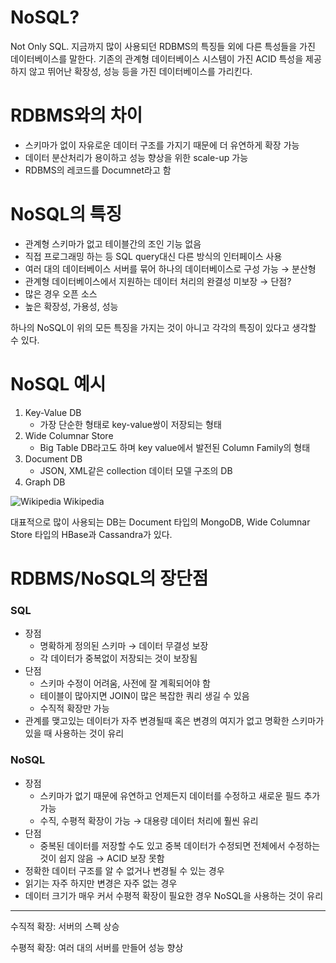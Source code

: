 # NoSQL?

Not Only SQL. 지금까지 많이 사용되던 RDBMS의 특징들 외에 다른 특성들을 가진 데이터베이스를 말한다. 기존의 관계형 데이터베이스 시스템이 가진 ACID 특성을 제공하지 않고 뛰어난 확장성, 성능 등을 가진 데이터베이스를 가리킨다.

# RDBMS와의 차이

- 스키마가 없이 자유로운 데이터 구조를 가지기 때문에 더 유연하게 확장 가능
- 데이터 분산처리가 용이하고 성능 향상을 위한 scale-up 가능
- RDBMS의 레코드를 Documnet라고 함

# NoSQL의 특징

- 관계형 스키마가 없고 테이블간의 조인 기능 없음
- 직접 프로그래밍 하는 등 SQL query대신 다른 방식의 인터페이스 사용
- 여러 대의 데이터베이스 서버를 묶어 하나의 데이터베이스로 구성 가능 → 분산형
- 관계형 데이터베이스에서 지원하는 데이터 처리의 완결성 미보장 → 단점?
- 많은 경우 오픈 소스
- 높은 확장성, 가용성, 성능

하나의 NoSQL이 위의 모든 특징을 가지는 것이 아니고 각각의 특징이 있다고 생각할 수 있다. 

# NoSQL 예시

1. Key-Value DB
    - 가장 단순한 형태로 key-value쌍이 저장되는 형태
2. Wide Columnar Store
    - Big Table DB라고도 하며 key value에서 발전된 Column Family의 형태
3. Document DB
    - JSON, XML같은 collection 데이터 모델 구조의 DB
4. Graph DB

![Wikipedia](https://image.samsungsds.com/kr/insights//08_02.JPG?queryString=20211108032649)
Wikipedia

대표적으로 많이 사용되는 DB는 Document 타입의 MongoDB, Wide Columnar Store 타입의 HBase과 Cassandra가 있다. 

# RDBMS/NoSQL의 장단점

### SQL

- 장점
    - 명확하게 정의된 스키마 → 데이터 무결성 보장
    - 각 데이터가 중복없이 저장되는 것이 보장됨
- 단점
    - 스키마 수정이 어려움, 사전에 잘 계획되어야 함
    - 테이블이 많아지면 JOIN이 많은 복잡한 쿼리 생길 수 있음
    - 수직적 확장만 가능
- 관계를 맺고있는 데이터가 자주 변경될때 혹은 변경의 여지가 없고 명확한 스키마가 있을 때 사용하는 것이 유리

### NoSQL

- 장점
    - 스키마가 없기 때문에 유연하고 언제든지 데이터를 수정하고 새로운 필드 추가 가능
    - 수직, 수평적 확장이 가능 → 대용량 데이터 처리에 훨씬 유리
- 단점
    - 중복된 데이터를 저장할 수도 있고 중복 데이터가 수정되면 전체에서 수정하는 것이 쉽지 않음 → ACID 보장 못함
- 정확한 데이터 구조를 알 수 없거나 변경될 수 있는 경우
- 읽기는 자주 하지만 변경은 자주 없는 경우
- 데이터 크기가 매우 커서 수평적 확장이 필요한 경우 NoSQL을 사용하는 것이 유리

---

수직적 확장: 서버의 스펙 상승

수평적 확장: 여러 대의 서버를 만들어 성능 향상
